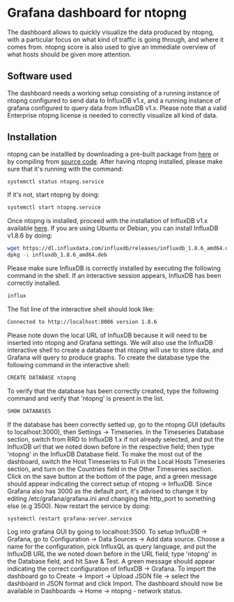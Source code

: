 # Grafana dashboard for ntopng

The dashboard allows to quickly visualize the data produced by ntopng, with a particular focus on what kind of traffic is going through, and where it comes from. ntopng score is also used to give an immediate overview of what hosts should be given more attention. 

## Software used

The dashboard needs a working setup consisting of a running instance of ntopng configured to send data to InfluxDB v1.x, and a running instance of grafana configured to query data from InfluxDB v1.x. Please note that a valid Enterprise ntopng license is needed to correctly visualize all kind of data.

## Installation

ntopng can be installled by downloading a pre-built package from [here](https://packages.ntop.org) or by compiling from [source code](https://github.com/ntop/ntopng). After having ntopng installed, please make sure that it's running with the command:
```bash
systemctl status ntopng.service
```
If it's not, start ntopng by doing:
```bash
systemctl start ntopng.service
```
Once ntopng is installed, proceed with the installation of InfluxDB v1.x available [here](https://portal.influxdata.com/downloads/). If you are using Ubuntu or Debian, you can install InfluxDB v1.8.6 by doing:
```bash
wget https://dl.influxdata.com/influxdb/releases/influxdb_1.8.6_amd64.deb
dpkg -i influxdb_1.8.6_amd64.deb
```
Please make sure InfluxDB is correctly installed by executing the following command in the shell. If an interactive session appears, InfluxDB has been correctly installed.
```bash
influx
```
The fist line of the interactive shell should look like:
```bash
Connected to http://localhost:8086 version 1.8.6
```
Please note down the local URL of InfluxDB because it will need to be inserted into ntopng and Grafana settings.
We will also use the InfluxDB interactive shell to create a database that ntopng will use to store data, and Grafana will query to produce graphs.
To create the database type the following command in the interactive shell:
```bash
CREATE DATABASE ntopng
```
To verify that the database has been correctly created, type the following command and verify that 'ntopng' is present in the list.
```bash
SHOW DATABASES
```
If the database has been correctly setted up, go to the ntopng GUI (defaults to localhost:3000), then Settings -> Timeseries. In the Timeseries Database section, switch from RRD to InfluxDB 1.x if not already selected, and put the InfluxDB url that we noted down before in the respective field; then type 'ntopng' in the InfluxDB Database field.
To make the most out of the dashboard, switch the Host Timeseries to Full in the Local Hosts Timeseries section, and turn on the Countries field in the Other Timeseries section. Click on the save button at the bottom of the page, and a green message should appear indicating the correct setup of ntopng -> InfluxDB. 
Since Grafana also has 3000 as the default port, it's advised to change it by editing /etc/grafana/grafana.ini and changing the http_port to something else (e.g 3500). Now restart the service by doing:
```bash
systemctl restart grafana-server.service
```
Log into grafana GUI by going to localhost:3500. To setup InfluxDB -> Grafana, go to Configuration -> Data Sources -> Add data source. Choose a name for the configuration, pick InfluxQL as query language, and put the InfluxDB URL the we noted down before in the URL field; type 'ntopng' in the Database field, and hit Save & Test. A green message should appear indicating the correct configuration of InfluxDB -> Grafana.
To import the dashboard go to Create -> Import -> Upload JSON file -> select the dashboard in JSON format and click Import. The dashboard should now be available in Dashboards -> Home -> ntopng - network status.
